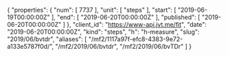 {
  "properties": {
    "num": [
      7737
    ],
    "unit": [
      "steps"
    ],
    "start": [
      "2019-06-19T00:00:00Z"
    ],
    "end": [
      "2019-06-20T00:00:00Z"
    ],
    "published": [
      "2019-06-20T00:00:00Z"
    ]
  },
  "client_id": "https://www-api.jvt.me/fit",
  "date": "2019-06-20T00:00:00Z",
  "kind": "steps",
  "h": "h-measure",
  "slug": "2019/06/bvtdr",
  "aliases": [
    "/mf2/1117a97f-efc8-4383-9e72-a133e5787f0d/",
    "/mf2/2019/06/bvtdr",
    "/mf2/2019/06/bvTDr"
  ]
}
